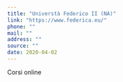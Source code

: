 ```yaml
---
title: "Universtà Federico II (NA)"
link: "https://www.federica.eu/"
phone: ""
mail: ""
address: ""
source: ""
date: 2020-04-02
---
```


Corsi online
